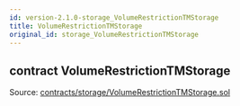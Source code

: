```yaml
---
id: version-2.1.0-storage_VolumeRestrictionTMStorage
title: VolumeRestrictionTMStorage
original_id: storage_VolumeRestrictionTMStorage
---
```


<div class="contract-doc"><div class="contract"><h2 class="contract-header"><span class="contract-kind">contract</span> VolumeRestrictionTMStorage</h2><div class="source">Source: <a href="https://github.com/PolymathNetwork/polymath-core/blob/v2.1.0/contracts/storage/VolumeRestrictionTMStorage.sol" target="_blank">contracts/storage/VolumeRestrictionTMStorage.sol</a></div></div></div>

